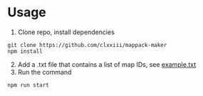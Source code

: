 # Usage

1. Clone repo, install dependencies

```
git clone https://github.com/clxxiii/mappack-maker
npm install
```

2. Add a .txt file that contains a list of map IDs, see [example.txt](https://github.com/clxxiii/mappack-maker/blob/main/in/example.txt)
3. Run the command

```
npm run start
```
